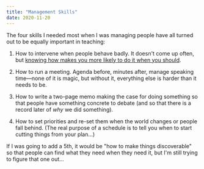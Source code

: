 ```yaml
---
title: "Management Skills"
date: 2020-11-20
---
```


The four skills I needed most when I was managing people have all turned out to be equally important in teaching:

1.  How to intervene when people behave badly.
    It doesn't come up often, but [knowing how makes you more likely to do it when you should](https://hbr.org/2020/05/why-sexual-harassment-programs-backfire).

2.  How to run a meeting.
    Agenda before, minutes after, manage speaking time—none of it is magic,
    but without it, everything else is harder than it needs to be.

3.  How to write a two-page memo making the case for doing something
    so that people have something concrete to debate
    (and so that there is a record later of *why* we did something).

4.  How to set priorities and re-set them when the world changes or people fall behind.
    (The real purpose of a schedule is to tell you when to start cutting things from your plan…)

If I was going to add a 5th, it would be "how to make things discoverable"
so that people can find what they need when they need it,
but I'm still trying to figure that one out…
